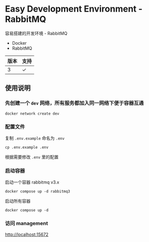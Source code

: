 # Easy Development Environment - RabbitMQ
容易搭建的开发环境 - RabbitMQ
- Docker
- RabbitMQ

| 版本 | 支持 |
| -- | -- |
| 3 | &check; |

## 使用说明
### 先创建一个 `dev` 网络，所有服务都加入同一网络下便于容器互通
```
docker network create dev
```

### 配置文件
复制 `.env.example` 命名为 `.env`
```
cp .env.example .env
```
根据需要修改 `.env` 里的配置

### 启动容器
启动一个容器 rabbitmq v3.x
```
docker compose up -d rabbitmq3
```
启动所有容器
```
docker compose up -d
```

### 访问 management
[http://localhost:15672](http://localhost:15672)

